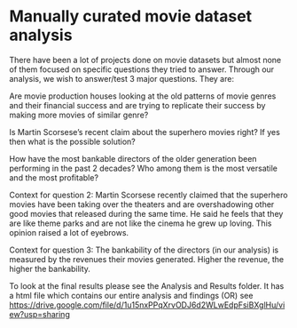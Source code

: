 # Manually curated movie dataset analysis

There have been a lot of projects done on movie datasets but almost none of them focused on specific questions they tried to answer. Through our analysis, we wish to answer/test 3 major questions. They are:

Are movie production houses looking at the old patterns of movie genres and their financial success and are trying to replicate their success by making more movies of similar genre?

Is Martin Scorsese’s recent claim about the superhero movies right? If yes then what is the possible solution?

How have the most bankable directors of the older generation been performing in the past 2 decades? Who among them is the most versatile and the most profitable?

Context for question 2: Martin Scorsese recently claimed that the superhero movies have been taking over the theaters and are overshadowing other good movies that released during the same time. He said he feels that they are like theme parks and are not like the cinema he grew up loving. This opinion raised a lot of eyebrows.

Context for question 3: The bankability of the directors (in our analysis) is measured by the revenues their movies generated. Higher the revenue, the higher the bankability.

To look at the final results please see the Analysis and Results folder. It has a html file which contains our entire analysis and findings (OR) see https://drive.google.com/file/d/1u15nxPPqXrvODJ6d2WLwEdpFsiBXglHu/view?usp=sharing
